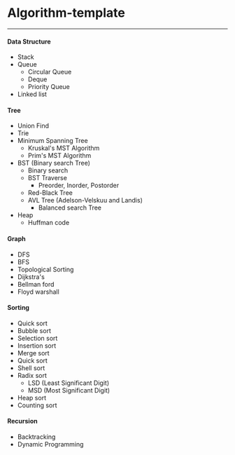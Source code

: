 # Algorithm-template 
---
#### Data Structure
- Stack
- Queue
  - Circular Queue
  - Deque
  - Priority Queue
- Linked list

#### Tree
- Union Find 
- Trie
-  Minimum Spanning Tree
    - Kruskal's MST Algorithm
    - Prim's MST Algorithm
- BST (Binary search Tree)
    - Binary search 
    - BST Traverse 
        - Preorder, Inorder, Postorder 
    - Red-Black Tree 
    - AVL Tree (Adelson-Velskuu and Landis)
        - Balanced search Tree
-  Heap
    - Huffman code
    
#### Graph  
- DFS
- BFS
- Topological Sorting
- Dijkstra's
- Bellman ford
- Floyd warshall 

#### Sorting
- Quick sort
- Bubble sort
- Selection sort
- Insertion sort
- Merge sort
- Quick sort
- Shell sort
- Radix sort 
    - LSD (Least Significant Digit)
    - MSD (Most Significant Digit)
- Heap sort
- Counting sort

#### Recursion
- Backtracking
- Dynamic Programming
